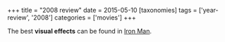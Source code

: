 +++
title = "2008 review"
date = 2015-05-10
[taxonomies]
tags = ['year-review', '2008']
categories = ['movies']
+++

The best **visual effects** can be found in [Iron Man].

  [Iron Man]: http://tshepang.net/iron-man
